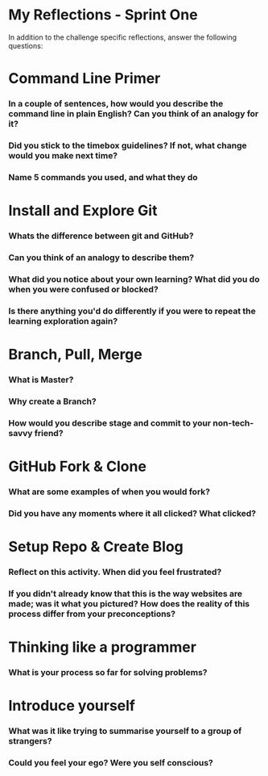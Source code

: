 # My Reflections - Sprint One 

In addition to the challenge specific reflections, answer the following questions:

# Command Line Primer 

<!-- Copy the answers you wrote in your temporary file earlier, under the sections below -->

### In a couple of sentences, how would you describe the command line in plain English? Can you think of an analogy for it?



### Did you stick to the timebox guidelines? If not, what change would you make next time?



### Name 5 commands you used, and what they do



# Install and Explore Git 

<!-- Copy your reflection answers into this file -->

### Whats the difference between git and GitHub?



### Can you think of an analogy to describe them?



### What did you notice about your own learning? What did you do when you were confused or blocked?



### Is there anything you'd do differently if you were to repeat the learning exploration again?




# Branch, Pull, Merge

<!-- Copy your reflection answers into this file -->

### What is Master?



### Why create a Branch?



### How would you describe stage and commit to your non-tech-savvy friend?  



# GitHub Fork & Clone

<!-- Answer the following questions -->

### What are some examples of when you would fork?




### Did you have any moments where it all clicked? What clicked?





# Setup Repo & Create Blog

### Reflect on this activity. When did you feel frustrated?



### If you didn't already know that this is the way websites are made; was it what you pictured? How does the reality of this process differ from your preconceptions?





# Thinking like a programmer

### What is your process so far for solving problems?





# Introduce yourself

### What was it like trying to summarise yourself to a group of strangers? 



### Could you feel your ego? Were you self conscious? 

